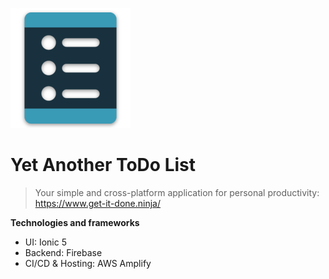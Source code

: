 ![](src/assets/icons/android-chrome-192x192.png)
# Yet Another ToDo List
> Your simple and cross-platform application for personal productivity: https://www.get-it-done.ninja/

**Technologies and frameworks**
- UI: Ionic 5
- Backend: Firebase
- CI/CD & Hosting: AWS Amplify
